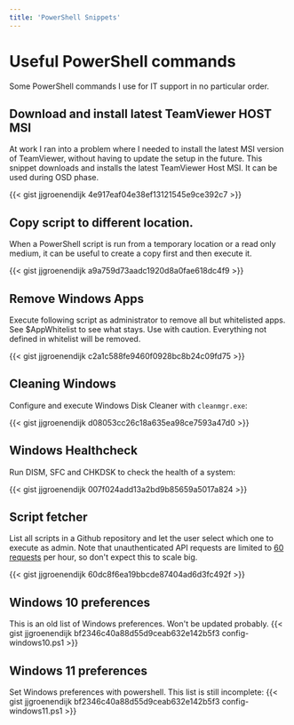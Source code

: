 ```yaml
---
title: 'PowerShell Snippets'
---
```


# Useful PowerShell commands
Some PowerShell commands I use for IT support in no particular order.

## Download and install latest TeamViewer HOST MSI
At work I ran into a problem where I needed to install the latest MSI version of TeamViewer, without having to update the setup in the future.
This snippet downloads and installs the latest TeamViewer Host MSI. It can be used during OSD phase.

{{< gist jjgroenendijk 4e917eaf04e38ef13121545e9ce392c7 >}}

## Copy script to different location.
When a PowerShell script is run from a temporary location or a read only medium, it can be useful to create a copy first and then execute it.

{{< gist jjgroenendijk a9a759d73aadc1920d8a0fae618dc4f9 >}}

## Remove Windows Apps
Execute following script as administrator to remove all but whitelisted apps. See $AppWhitelist to see what stays.
Use with caution. Everything not defined in whitelist will be removed.

{{< gist jjgroenendijk c2a1c588fe9460f0928bc8b24c09fd75 >}}

## Cleaning Windows
Configure and execute Windows Disk Cleaner with `cleanmgr.exe`:

{{< gist jjgroenendijk d08053cc26c18a635ea98ce7593a47d0 >}}

## Windows Healthcheck
Run DISM, SFC and CHKDSK to check the health of a system:

{{< gist jjgroenendijk 007f024add13a2bd9b85659a5017a824 >}}

## Script fetcher
List all scripts in a Github repository and let the user select which one to execute as admin.
Note that unauthenticated API requests are limited to [60
requests](https://docs.github.com/en/rest/overview/resources-in-the-rest-api?apiVersion=2022-11-28#rate-limiting) per hour, so don't expect this to scale big.

{{< gist jjgroenendijk 60dc8f6ea19bbcde87404ad6d3fc492f >}}

## Windows 10 preferences
This is an old list of Windows preferences. Won't be updated probably.
{{< gist jjgroenendijk bf2346c40a88d55d9ceab632e142b5f3 config-windows10.ps1 >}}

## Windows 11 preferences
Set Windows preferences with powershell. This list is still incomplete:
{{< gist jjgroenendijk bf2346c40a88d55d9ceab632e142b5f3 config-windows11.ps1 >}}
